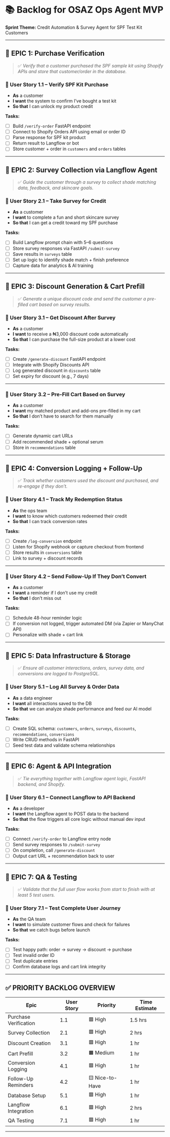 # 📚 Backlog for OSAZ Ops Agent MVP

**Sprint Theme:** Credit Automation & Survey Agent for SPF Test Kit Customers

---

## 🧩 EPIC 1: Purchase Verification

> ✅ *Verify that a customer purchased the SPF sample kit using Shopify APIs and store that customer/order in the database.*

### 🔹 User Story 1.1 – Verify SPF Kit Purchase

* **As** a customer
* **I want** the system to confirm I’ve bought a test kit
* **So that** I can unlock my product credit

**Tasks:**

* [ ] Build `/verify-order` FastAPI endpoint
* [ ] Connect to Shopify Orders API using email or order ID
* [ ] Parse response for SPF kit product
* [ ] Return result to Langflow or bot
* [ ] Store customer + order in `customers` and `orders` tables

---

## 🧩 EPIC 2: Survey Collection via Langflow Agent

> ✅ *Guide the customer through a survey to collect shade matching data, feedback, and skincare goals.*

### 🔹 User Story 2.1 – Take Survey for Credit

* **As** a customer
* **I want** to complete a fun and short skincare survey
* **So that** I can get a credit toward my SPF purchase

**Tasks:**

* [ ] Build Langflow prompt chain with 5–6 questions
* [ ] Store survey responses via FastAPI `/submit-survey`
* [ ] Save results in `surveys` table
* [ ] Set up logic to identify shade match + finish preference
* [ ] Capture data for analytics & AI training

---

## 🧩 EPIC 3: Discount Generation & Cart Prefill

> ✅ *Generate a unique discount code and send the customer a pre-filled cart based on survey results.*

### 🔹 User Story 3.1 – Get Discount After Survey

* **As** a customer
* **I want** to receive a ₦3,000 discount code automatically
* **So that** I can purchase the full-size product at a lower cost

**Tasks:**

* [ ] Create `/generate-discount` FastAPI endpoint
* [ ] Integrate with Shopify Discounts API
* [ ] Log generated discount in `discounts` table
* [ ] Set expiry for discount (e.g., 7 days)

---

### 🔹 User Story 3.2 – Pre-Fill Cart Based on Survey

* **As** a customer
* **I want** my matched product and add-ons pre-filled in my cart
* **So that** I don’t have to search for them manually

**Tasks:**

* [ ] Generate dynamic cart URLs
* [ ] Add recommended shade + optional serum
* [ ] Store in `recommendations` table

---

## 🧩 EPIC 4: Conversion Logging + Follow-Up

> ✅ *Track whether customers used the discount and purchased, and re-engage if they don’t.*

### 🔹 User Story 4.1 – Track My Redemption Status

* **As** the ops team
* **I want** to know which customers redeemed their credit
* **So that** I can track conversion rates

**Tasks:**

* [ ] Create `/log-conversion` endpoint
* [ ] Listen for Shopify webhook or capture checkout from frontend
* [ ] Store results in `conversions` table
* [ ] Link to survey + discount records

---

### 🔹 User Story 4.2 – Send Follow-Up If They Don’t Convert

* **As** a customer
* **I want** a reminder if I don’t use my credit
* **So that** I don’t miss out

**Tasks:**

* [ ] Schedule 48-hour reminder logic
* [ ] If conversion not logged, trigger automated DM (via Zapier or ManyChat API)
* [ ] Personalize with shade + cart link

---

## 🧩 EPIC 5: Data Infrastructure & Storage

> ✅ *Ensure all customer interactions, orders, survey data, and conversions are logged to PostgreSQL.*

### 🔹 User Story 5.1 – Log All Survey & Order Data

* **As** a data engineer
* **I want** all interactions saved to the DB
* **So that** we can analyze shade performance and feed our AI model

**Tasks:**

* [ ] Create SQL schema: `customers`, `orders`, `surveys`, `discounts`, `recommendations`, `conversions`
* [ ] Write CRUD methods in FastAPI
* [ ] Seed test data and validate schema relationships

---

## 🧩 EPIC 6: Agent & API Integration

> ✅ *Tie everything together with Langflow agent logic, FastAPI backend, and Shopify.*

### 🔹 User Story 6.1 – Connect Langflow to API Backend

* **As** a developer
* **I want** the Langflow agent to POST data to the backend
* **So that** the flow triggers all core logic without manual dev input

**Tasks:**

* [ ] Connect `/verify-order` to Langflow entry node
* [ ] Send survey responses to `/submit-survey`
* [ ] On completion, call `/generate-discount`
* [ ] Output cart URL + recommendation back to user

---

## 🧩 EPIC 7: QA & Testing

> ✅ *Validate that the full user flow works from start to finish with at least 5 test users.*

### 🔹 User Story 7.1 – Test Complete User Journey

* **As** the QA team
* **I want** to simulate customer flows and check for failures
* **So that** we catch bugs before launch

**Tasks:**

* [ ] Test happy path: order → survey → discount → purchase
* [ ] Test invalid order ID
* [ ] Test duplicate entries
* [ ] Confirm database logs and cart link integrity

---

## ✅ PRIORITY BACKLOG OVERVIEW

| Epic                  | User Story | Priority        | Time Estimate |
| --------------------- | ---------- | --------------- | ------------- |
| Purchase Verification | 1.1        | 🟥 High         | 1.5 hrs       |
| Survey Collection     | 2.1        | 🟥 High         | 2 hrs         |
| Discount Creation     | 3.1        | 🟥 High         | 1 hr          |
| Cart Prefill          | 3.2        | 🟧 Medium       | 1 hr          |
| Conversion Logging    | 4.1        | 🟥 High         | 1 hr          |
| Follow-Up Reminders   | 4.2        | 🟨 Nice-to-Have | 1 hr          |
| Database Setup        | 5.1        | 🟥 High         | 1 hr          |
| Langflow Integration  | 6.1        | 🟥 High         | 2 hrs         |
| QA Testing            | 7.1        | 🟥 High         | 1 hr          |

---
